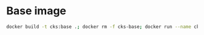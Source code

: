 # Base image
```bash
docker build -t cks:base .; docker rm -f cks-base; docker run --name cks-base -dit cks:base
```



